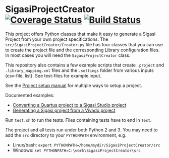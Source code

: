 SigasiProjectCreator [![Coverage Status](https://coveralls.io/repos/github/sigasi/SigasiProjectCreator/badge.svg?branch=master)](https://coveralls.io/github/sigasi/SigasiProjectCreator?branch=verilog_support) [![Build Status](https://travis-ci.org/sigasi/SigasiProjectCreator.svg?branch=master)](https://travis-ci.org/sigasi/SigasiProjectCreator)
====================

This project offers Python classes that make it easy to generate a Sigasi Project from your own project specifications.
The `src/SigasiProjectCreator/Creator.py` file has four classes that you can use to create the project file and
the corresponding Library configuration files. In most cases you will need the `SigasiProjectCreator` class.

This repository also contains a few example scripts that create `.project` and `.library_mapping.xml` files and the `.settings` folder from various inputs (csv-file, list). See test-files for example input.

See the [Project setup manual](https://insights.sigasi.com/manual/projectsetup/) for multiple ways to setup a project.

Documented examples:
* [Converting a Quartus project to a Sigasi Studio project](https://insights.sigasi.com/tech/importing-quartus-project-sigasi/)
* [Generating a Sigasi project from a Vivado project](https://insights.sigasi.com/tech/generating-sigasi-project-vivado-project/)

Run `test.sh` to run the tests.
Files containing tests have to end in `Test`.

The project and all tests run under both Python 2 and 3. You may need to add the `src` directory to your `PYTHONPATH` environment, e.g.

* Linux/bash: `export PYTHONPATH=/home/mydir/SigasiProjectCreator/src`
* Windows: `set PYTHONPATH=C:\work\SigasiProjectCreator\src`